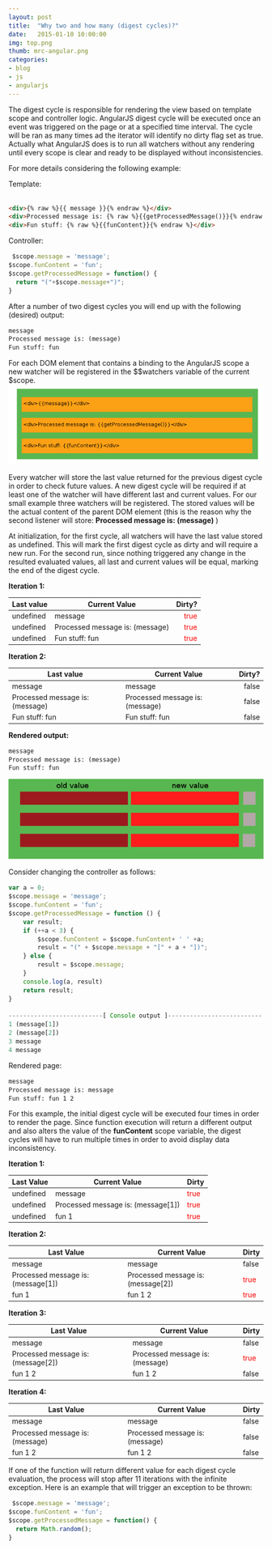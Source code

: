 ```yaml
---
layout: post
title:  "Why two and how many (digest cycles)?"
date:   2015-01-10 10:00:00
img: top.png
thumb: mrc-angular.png
categories: 
- blog
- js
- angularjs
---
```

The digest cycle is responsible for rendering the view based on template scope and controller logic. AngularJS digest
cycle will be executed once an event was triggered on the page or at a specified time interval. The cycle will be ran
as many times ad the iterator will identify no dirty flag set as true. Actually what AngularJS does is to run all 
watchers without any rendering until every scope is clear and ready to be displayed without inconsistencies.

For more details considering the following example:

Template:
```html

<div>{% raw %}{{ message }}{% endraw %}</div>
<div>Processed message is: {% raw %}{{getProcessedMessage()}}{% endraw %}</div>
<div>Fun stuff: {% raw %}{{funContent}}{% endraw %}</div>

```

Controller:

```javascript
 $scope.message = 'message';
$scope.funContent = 'fun';
$scope.getProcessedMessage = function() {
  return "("+$scope.message+")";
}
```

After a number of two digest cycles you will end up with the following (desired) output:

```html
message
Processed message is: (message)
Fun stuff: fun
```

For each DOM element that contains a binding to the AngularJS scope a new watcher will be
registered in the $$watchers variable of the current $scope.
![Adding watcher](/resources/images/mintwo/register_watcher.gif)

Every watcher will store the last value returned for the previous digest cycle in order to check future values. A new
digest cycle will be required if at least one of the watcher will have different last and current values. For our small
example three watchers will be registered. The stored values will be the actual content of the parent DOM element (this
is the reason why the second listener will store: **Processed message is: (message)** )

At initialization, for the first cycle, all watchers will have the last value stored as undefined. This will mark the
first digest cycle as dirty and will require a new run. For the second run, since nothing triggered any change in the
resulted evaluated values, all last and current values will be equal, marking the end of the digest cycle.

**Iteration 1:**

| Last value    | Current Value                   |  Dirty?  |
| ------------- | ------------------------------- | -------: |
| undefined     | message                         | <span style="color: red">true<span>      |
| undefined     | Processed message is: (message) | <span style="color: red">true<span>      |
| undefined     | Fun stuff: fun                  | <span style="color: red">true<span>      |

**Iteration 2:**

| Last value                      | Current Value                   |  Dirty?  |
| ------------------------------- | ------------------------------- | -------: |
| message                         | message                         | false    |
| Processed message is: (message) | Processed message is: (message) | false    |
| Fun stuff: fun                  | Fun stuff: fun                  | false    |


**Rendered output:**
```html
message
Processed message is: (message)
Fun stuff: fun
```

![Adding watcher](/resources/images/mintwo/iterations.gif)

Consider changing the controller as follows:

```javascript
var a = 0;
$scope.message = 'message';
$scope.funContent = 'fun';
$scope.getProcessedMessage = function () {
    var result;
    if (++a < 3) {
        $scope.funContent = $scope.funContent+ ' ' +a;
        result = "(" + $scope.message + "[" + a + "])";
    } else {
        result = $scope.message;
    }
    console.log(a, result)
    return result;
}

--------------------------[ Console output ]--------------------------
1 (message[1])
2 (message[2])
3 message
4 message
```


Rendered page:

```html
message
Processed message is: message
Fun stuff: fun 1 2
```

For this example, the initial digest cycle will be executed four times in order to render the page.  Since function
execution will return a different output and also alters the value of the **funContent** scope variable,
the digest cycles will have to run multiple times in order to avoid display data inconsistency.

**Iteration 1:**

| Last Value | Current Value | Dirty |
| ---------- | ------------- | ----- |
| undefined | message | <span style="color: red">true<span> |
| undefined | Processed message is: (message[1]) | <span style="color: red">true<span> |
| undefined | fun 1 | <span style="color: red">true<span> |

**Iteration 2:**

| Last Value | Current Value | Dirty |
| ---------- | ------------- | ----- |
| message | message | false |
| Processed message is: (message[1]) | Processed message is: (message[2]) | <span style="color: red">true<span> |
| fun 1 | fun 1 2 | <span style="color: red">true<span> |

**Iteration 3:**

| Last Value | Current Value | Dirty |
| ---------- | ------------- | ----- |
| message | message | false |
| Processed message is: (message[2]) | Processed message is: (message) | <span style="color: red">true<span> |
| fun 1 2 | fun 1 2 | false |

**Iteration 4:**

| Last Value | Current Value | Dirty |
| ---------- | ------------- | ----- |
| message | message | false |
| Processed message is: (message) | Processed message is: (message) | false |
| fun 1 2 | fun 1 2 | false |

If one of the function will return different value for each digest cycle evaluation, the process will stop after 11
iterations with the infinite exception. Here is an example that will trigger an exception to be thrown:

```javascript
 $scope.message = 'message';
$scope.funContent = 'fun';
$scope.getProcessedMessage = function() {
  return Math.random();
}
```
